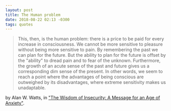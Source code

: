 ```yaml
---
layout: post
title: The Human problem
date: 2018-08-22 02:13 -0300
tags: quotes
---
```


> This, then, is the human problem: there is a price to be paid for every
> increase in consciousness. We cannot be more sensitive to pleasure without being
> more sensitive to pain. By remembering the past we can plan for the future. But
> the ability to plan for the future is offset by the "ability" to dread pain and
> to fear of the unknown. Furthermore, the growth of an acute sense of the past
> and future gives us a corresponding dim sense of the present. In other words, we
> seem to reach a point where the advantages of being conscious are outweighed by
> its disadvantages, where extreme sensitivity makes us unadaptable.

by Alan W. Watts, in ["The Wisdom of Insecurity: A Message for an Age of Anxiety"][1].

[1]: https://www.goodreads.com/book/show/551520.The_Wisdom_of_Insecurity
